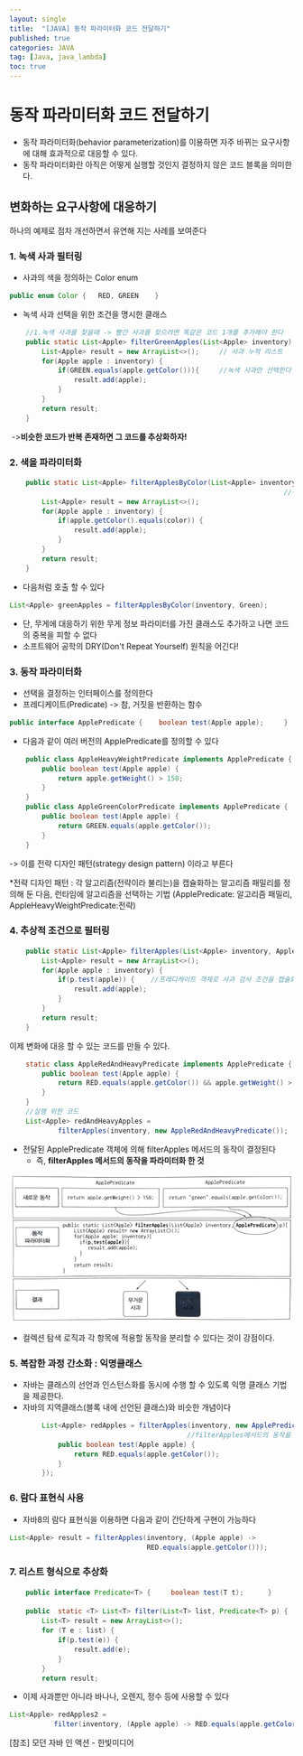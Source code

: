 ```yaml
---
layout: single
title:  "[JAVA] 동작 파라미터화 코드 전달하기"
published: true
categories: JAVA
tag: [Java, java_lambda]
toc: true
---
```


# 동작 파라미터화 코드 전달하기

-  동작 파라미터화(behavior parameterization)를 이용하면 자주 바뀌는 요구사항에 대해 효과적으로 대응할 수 있다.
- 동작 파라미터화란 아직은 어떻게 실행할 것인지 결정하지 않은 코드 블록을 의미한다.



## 변화하는 요구사항에 대응하기 

하나의 예제로 점차 개선하면서 유연해 지는 사례를 보여준다

### 1. 녹색 사과 필터링

- 사과의 색을 정의하는 Color enum

```java
public enum Color {   RED, GREEN	}
```

- 녹색 사과 선택을 위한 조건을 명시한 클래스

```java
    //1.녹색 사과를 찾을때 -> 빨간 사과를 찾으려면 똑같은 코드 1개를 추가해야 한다
    public static List<Apple> filterGreenApples(List<Apple> inventory) {
        List<Apple> result = new ArrayList<>();     // 사과 누적 리스트
        for(Apple apple : inventory) {
            if(GREEN.equals(apple.getColor())){     //녹색 사과만 선택한다
                result.add(apple);
            }
        }
        return result;
    }
```

​	->**비슷한 코드가 반복 존재하면 그 코드를 추상화하자!**

### 2. 색을 파라미터화

```java
    public static List<Apple> filterApplesByColor(List<Apple> inventory, Color color) {
        															//색을 파라미터화
        List<Apple> result = new ArrayList<>();
        for(Apple apple : inventory) {
            if(apple.getColor().equals(color)) {
                result.add(apple);
            }
        }
        return result;
    }
```

- 다음처럼 호출 할 수 있다

```java
List<Apple> greenApples = filterApplesByColor(inventory, Green);
```

- 단, 무게에 대응하기 위한 무게 정보 파라미터를 가진 클래스도 추가하고 나면 코드의 중복을 피할 수 없다
- 소프트웨어 공학의 DRY(Don't Repeat Yourself) 원칙을 어긴다!

### 3. 동작 파라미터화

- 선택을 결정하는 인터페이스를 정의한다
- 프레디케이트(Predicate) -> 참, 거짓을 반환하는 함수

```java
public interface ApplePredicate {    boolean test(Apple apple);		}
```

- 다음과 같이 여러 버전의 ApplePredicate를 정의할 수 있다

```java
    public class AppleHeavyWeightPredicate implements ApplePredicate {  //무거운 사과만 선택
        public boolean test(Apple apple) {
            return apple.getWeight() > 150;
        }
    }
    public class AppleGreenColorPredicate implements ApplePredicate {   //녹색 사과만 선택
        public boolean test(Apple apple) {
            return GREEN.equals(apple.getColor());
        }
    }
```

-> 이를 전략 디자인 패턴(strategy design pattern) 이라고 부른다

*전략 디자인 패턴 : 각 알고리즘(전략이라 불리는)을 캡슐화하는 알고리즘 패밀리를 정의해 둔 다음, 런타임에 알고리즘을 선택하는 기법 (ApplePredicate: 알고리즘 패밀리, AppleHeavyWeightPredicate:전략)



### 4. 추상적 조건으로 필터링

```java
    public static List<Apple> filterApples(List<Apple> inventory, ApplePredicate p) {
        List<Apple> result = new ArrayList<>();
        for(Apple apple : inventory) {
            if(p.test(apple)) {    //프레디케이트 객체로 사과 검사 조건을 캡슐화
                result.add(apple);
            }
        }
        return result;
    }
```

이제 변화에 대응 할 수 있는 코드를 만들 수 있다.

```java
    static class AppleRedAndHeavyPredicate implements ApplePredicate {
        public boolean test(Apple apple) {
            return RED.equals(apple.getColor()) && apple.getWeight() > 150;
        }
    }
	//실행 위한 코드
    List<Apple> redAndHeavyApples =
            filterApples(inventory, new AppleRedAndHeavyPredicate());
```

- 전달된 ApplePredicate 객체에 의해 filterApples 메서드의 동작이 결정된다 
  - 즉, **filterApples 메서드의 동작을 파라미터화 한 것**

![parameter](/images/2022-03-14-JavaFirst/parameter.png)

- 컬렉션 탐색 로직과 각 항목에 적용할 동작을 분리할 수 있다는 것이 강점이다.



### 5. 복잡한 과정 간소화 : 익명클래스

- 자바는 클래스의 선언과 인스턴스화를 동시에 수행 할 수 있도록 익명 클래스 기법을 제공한다.
- 자바의 지역클래스(블록 내에 선언된 클래스)와 비슷한 개념이다

```java
        List<Apple> redApples = filterApples(inventory, new ApplePredicate() {
                                            //filterApples메서드의 동작을 직접 파라미터화함
            public boolean test(Apple apple) {
                return RED.equals(apple.getColor());
            }
        });
```



### 6. **람다 표현식** 사용

- 자바8의 람다 표현식을 이용하면 다음과 같이 간단하게 구현이 가능하다

```java
List<Apple> result = filterApples(inventory, (Apple apple) -> 	
                                  RED.equals(apple.getColor()));
```



### 7. 리스트 형식으로 추상화

```java
	public interface Predicate<T> {		boolean test(T t);		}

    public  static <T> List<T> filter(List<T> list, Predicate<T> p) {
        List<T> result = new ArrayList<>();
        for (T e : list) {
            if(p.test(e)) {
                result.add(e);
            }
        }
        return result;
```

- 이제 사과뿐만 아니라 바나나, 오렌지, 정수 등에 사용할 수 있다

```java
List<Apple> redApples2 =
           filter(inventory, (Apple apple) -> RED.equals(apple.getColor()));
```



[참조] 모던 자바 인 액션 - 한빛미디어
